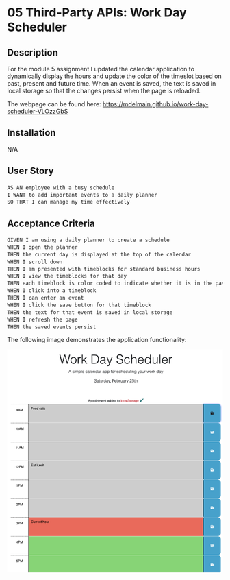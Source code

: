 # 05 Third-Party APIs: Work Day Scheduler

## Description
For the module 5 assignment I updated the calendar application to dynamically display the hours and update the color of the timeslot based on past, present and future time. When an event is saved, the text is saved in local storage so that the changes persist when the page is reloaded.  

The webpage can be found here: https://mdelmain.github.io/work-day-scheduler-VLOzzGbS

## Installation 
N/A

## User Story

```md
AS AN employee with a busy schedule
I WANT to add important events to a daily planner
SO THAT I can manage my time effectively
```

## Acceptance Criteria

```md
GIVEN I am using a daily planner to create a schedule
WHEN I open the planner
THEN the current day is displayed at the top of the calendar
WHEN I scroll down
THEN I am presented with timeblocks for standard business hours
WHEN I view the timeblocks for that day
THEN each timeblock is color coded to indicate whether it is in the past, present, or future
WHEN I click into a timeblock
THEN I can enter an event
WHEN I click the save button for that timeblock
THEN the text for that event is saved in local storage
WHEN I refresh the page
THEN the saved events persist
```

The following image demonstrates the application functionality:

![A user clicks on slots on the color-coded calendar and edits the events.](/Assets/images/module-5-screenshot.png)

